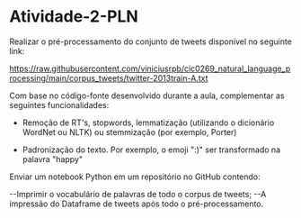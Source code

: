# Atividade-2-PLN

Realizar o pré-processamento do conjunto de tweets disponível no seguinte link:



https://raw.githubusercontent.com/viniciusrpb/cic0269_natural_language_processing/main/corpus_tweets/twitter-2013train-A.txt



Com base no código-fonte desenvolvido durante a aula, complementar as seguintes funcionalidades:

- Remoção de RT's, stopwords, lemmatização (utilizando o dicionário WordNet ou NLTK) ou stemmização (por exemplo, Porter)

- Padronização do texto. Por exemplo, o emoji ":)" ser transformado na palavra "happy"

Enviar um notebook Python em um repositório no GitHub contendo:

--Imprimir o vocabulário de palavras de todo o corpus de tweets;
--A impressão do Dataframe de tweets após todo o pré-processamento.
